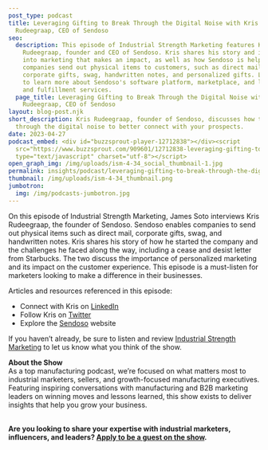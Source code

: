 ```yaml
---
post_type: podcast
title: Leveraging Gifting to Break Through the Digital Noise with Kris
  Rudeegraap, CEO of Sendoso
seo:
  description: This episode of Industrial Strength Marketing features Kris
    Rudeegraap, founder and CEO of Sendoso. Kris shares his story and insights
    into marketing that makes an impact, as well as how Sendoso is helping
    companies send out physical items to customers, such as direct mail,
    corporate gifts, swag, handwritten notes, and personalized gifts. Listen now
    to learn more about Sendoso's software platform, marketplace, and logistics
    and fulfillment services.
  page_title: Leveraging Gifting to Break Through the Digital Noise with Kris
    Rudeegraap, CEO of Sendoso
layout: blog-post.njk
short_description: Kris Rudeegraap, founder of Sendoso, discusses how to break
  through the digital noise to better connect with your prospects.
date: 2023-04-27
podcast_embed: <div id="buzzsprout-player-12712838"></div><script
  src="https://www.buzzsprout.com/909601/12712838-leveraging-gifting-to-break-through-the-digital-noise-with-kris-rudeegraap-ceo-of-sendoso.js?container_id=buzzsprout-player-12712838&player=small"
  type="text/javascript" charset="utf-8"></script>
open_graph_img: /img/uploads/ism-4-34_social_thumbnail-1.jpg
permalink: insights/podcast/leveraging-gifting-to-break-through-the-digital-noise-with-kris-rudeegraap
thumbnail: /img/uploads/ism-4-34_thumbnail.png
jumbotron:
  img: /img/podcasts-jumbotron.jpg
---
```

On this episode of Industrial Strength Marketing, James Soto interviews Kris Rudeegraap, the founder of Sendoso. Sendoso enables companies to send out physical items such as direct mail, corporate gifts, swag, and handwritten notes. Kris shares his story of how he started the company and the challenges he faced along the way, including a cease and desist letter from Starbucks. The two discuss the importance of personalized marketing and its impact on the customer experience. This episode is a must-listen for marketers looking to make a difference in their businesses.

Articles and resources referenced in this episode:

* Connect with Kris on [LinkedIn](https://www.linkedin.com/in/rudeegraap)
* Follow Kris on [Twitter](https://twitter.com/rudeegraap?lang=en)
* Explore the [Sendoso](https://sendoso.com/) website

If you haven’t already, be sure to listen and review [Industrial Strength Marketing](https://podcasts.apple.com/us/podcast/industrial-strength-marketing/id1525972127) to let us know what you think of the show.

**About the Show**\
As a top manufacturing podcast, we’re focused on what matters most to industrial marketers, sellers, and growth-focused manufacturing executives. Featuring inspiring conversations with manufacturing and B2B marketing leaders on winning moves and lessons learned, this show exists to deliver insights that help you grow your business.

**\
Are you looking to share your expertise with industrial marketers, influencers, and leaders? [Apply to be a guest on the show](https://industrialstrengthmarketing.com/insights/guest-request/).**
